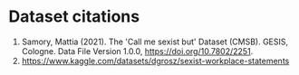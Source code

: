 # Dataset citations

1. Samory, Mattia (2021). The 'Call me sexist but' Dataset (CMSB). GESIS, Cologne. Data File Version 1.0.0, https://doi.org/10.7802/2251.
2. https://www.kaggle.com/datasets/dgrosz/sexist-workplace-statements
